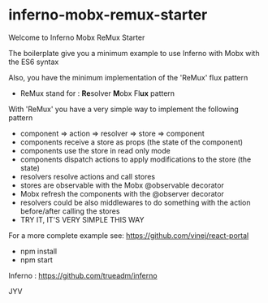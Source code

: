 # inferno-mobx-remux-starter

Welcome to Inferno Mobx ReMux Starter

The boilerplate give you a minimum example to use Inferno with Mobx with the ES6 syntax

Also, you have the minimum implementation of the 'ReMux' flux pattern
* ReMux stand for : **Re**solver **M**obx Fl**ux** pattern

With 'ReMux' you have a very simple way to implement the following pattern
* component => action => resolver => store => component
 * components receive a store as props (the state of the component)
 * components use the store in read only mode
 * components dispatch actions to apply modifications to the store (the state)
 * resolvers resolve actions and call stores
 * stores are observable with the Mobx @observable decorator
 * Mobx refresh the components with the @observer decorator
 * resolvers could be also middlewares to do something with the action before/after calling the stores
* TRY IT, IT'S VERY SIMPLE THIS WAY

For a more complete example see: https://github.com/vinej/react-portal

  * npm install
  * npm start

Inferno : https://github.com/trueadm/inferno

JYV








